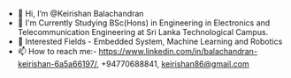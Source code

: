 - 👋 Hi, I’m @Keirishan Balachandran
- 🌱 I'm Currently Studying BSc(Hons) in Engineering in Electronics and Telecommunication Engineering at Sri Lanka Technological Campus.
- 👀 Interested Fields - Embedded System, Machine Learning and Robotics 
- 📫 How to reach me:- https://www.linkedin.com/in/balachandran-keirishan-6a5a66197/, +94770688841, keirishan86@gmail.com

<!---
Keirishan/Keirishan is a ✨ special ✨ repository because its `README.md` (this file) appears on your GitHub profile.
You can click the Preview link to take a look at your changes.
--->
